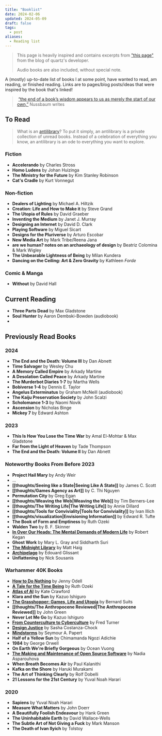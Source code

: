 ```yaml
---
title: "Booklist"
date: 2024-02-06
updated: 2024-05-09
draft: false
tags:
  - post
aliases:
  - Reading list
---
```


> This page is heavily inspired and contains excerpts from ["this page"](https://jzhao.zyx/books) from the blog of quartz's developer.
>
> Audio books are also included, without special note.

A (mostly) up-to-date list of books I at some point, have wanted to read, am reading, or finished reading. Links are to pages/blog posts/ideas that were inspired by the book that's linked!

>  [“the end of a book’s wisdom appears to us as merely the start of our own,”](https://www.themarginalian.org/2016/10/20/proust-on-reading/) Nussbaum writes
## To Read

> What is an [antilibrary](https://nesslabs.com/antilibrary)? To put it simply, an antilibrary is a private collection of unread books. Instead of a celebration of everything you know, an antilibrary is an ode to everything you want to explore.

### Fiction

- **Accelerando** by Charles Stross
- **Homo Ludens** by Johan Huizinga
- **The Ministry for the Future** by Kim Stanley Robinson
- **Cat's Cradle** by Kurt Vonnegut

### Non-fiction

- **Dealers of Lighting** by Michael A. Hiltzik
- **Creation: Life and How to Make it** by Steve Grand
- **The Utopia of Rules** by David Graeber
- **Inventing the Medium** by Janet J. Murray
- **Designing an Internet** by David D. Clark
- **Playing Software** by Miguel Sicart
- **Designs for the Pluriverse** by Arturo Escobar
- **New Media Art** by Mark Tribe/Reena Jana
- **are we human? notes on an archaeology of design** by Beatriz Colomina & Mark Wigley
- **The Unbearable Lightness of Being** by Milan Kundera
- **Dancing on the Ceiling: Art & Zero Gravity** by Kathleen *Forde*

### Comic & Manga

- **Without** by David Hall

## Current Reading

- **Three Parts Dead** by Max Gladstone
- **Soul Hunter** by Aaron Dembski-Bowden (audiobook)
- 

## Previously Read Books

### 2024

- **The End and the Death: Volume III** by Dan Abnett
- **Time Salvager** by Wesley Chu
- **A Memory Called Empire** by Arkady Martine
- **A Desolation Called Peace** by Arkady Martine
- **The Murderbot Diaries 1-7** by Martha Wells
- **Bobiverse 1-4** by Dennis E. Taylor
- **Angelus Exterminatus** by Graham McNeill (audiobook)
- **The Kaiju Preservation Society** by John Scalzi
- **Scholomance 1-3** by Naomi Novik
- **Ascension** by Nicholas Binge
- **Mickey 7** by Edward Ashton

### 2023

- **This Is How You Lose the Time War** by Amal El-Mohtar & Max Gladstone
- **Far from the Light of Heaven** by Tade Thompson
- **The End and the Death: Volume II** by Dan Abnett

### Noteworthy Books From Before 2023

- **Project Hail Mary** by Andy Weir
- ...
- **[[thoughts/Seeing like a State|Seeing Like A State]]** by James C. Scott
- **[[thoughts/Games Agency as Art]]** by C. Thi Nguyen
- **Permutation City** by Greg Egan
- **[[thoughts/Weaving the Web|Weaving the Web]]** by Tim Berners-Lee
- **[[thoughts/The Writing Life|The Writing Life]]** by Annie Dillard
- **[[thoughts/Tools for Conviviality|Tools for Conviviality]]** by Ivan Illich
- **[[thoughts/visualization|Envisioning Information]]** by Edward R. Tufte
- **The Book of Form and Emptiness** by Ruth Ozeki
- **Walden Two** by B. F. Skinner
- **[In Over Our Heads: The Mental Demands of Modern Life](thoughts/In%20Over%20Our%20Heads.md)** by Robert Kegan
- **Ghost Work** by Mary L. Gray and Siddharth Suri
- [**The Midnight Library**](thoughts/The%20Midnight%20Library.md) by Matt Haig
- [**Archipelago**](thoughts/Archipelago.md) by Édouard Glissant
- **Unflattening** by Nick Sousanis

### Warhammer 40K Books

- [**How to Do Nothing**](thoughts/How%20to%20do%20Nothing.md) by Jenny Odell
- [**A Tale for the Time Being**](thoughts/A%20Tale%20for%20the%20Time%20Being.md) by Ruth Ozeki
- [**Atlas of AI**](thoughts/Atlas%20of%20AI.md) by Kate Crawford
- **Klara and the Sun** by Kazuo Ishiguro
- [**The Grasshopper: Games, Life and Utopia**](thoughts/The%20Grasshopper,%20Games,%20Life%20and%20Utopia.md) by Bernard Suits
- **[[thoughts/The Anthropocene Reviewed|The Anthropocene Reviewed]]** by John Green
- **Never Let Me Go** by Kazuo Ishiguro
- [**From Counterculture to Cyberculture**](thoughts/From%20Counterculture%20to%20Cyberculture.md) by Fred Turner
- [**Design Justice**](thoughts/Design%20Justice.md) by Sasha Costanza-Chock
- [**Mindstorms**](thoughts/Mindstorms.md) by Seymour A. Papert
- **Half of a Yellow Sun** by Chimamanda Ngozi Adichie
- **1984** by George Orwell
- **On Earth We're Briefly Gorgeous** by Ocean Vuong
- [**The Making and Maintenance of Open Source Software**](thoughts/Making%20and%20Maintenance%20of%20OSS.md) by Nadia Asparouhova
- **When Breath Becomes Air** by Paul Kalanithi
- **Kafka on the Shore** by Haruki Murakami
- **The Art of Thinking Clearly** by Rolf Dobelli
- **21 Lessons for the 21st Century** by Yuval Noah Harari

### 2020

- **Sapiens** by Yuval Noah Harari
- **Measure What Matters** by John Doerr
- **A Beautifully Foolish Endeavour** by Hank Green
- **The Uninhabitable Earth** by David Wallace-Wells
- **The Subtle Art of Not Giving a Fuck** by Mark Manson
- **The Death of Ivan Ilyich** by Tolstoy
